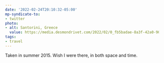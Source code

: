 ```yaml
---
date: '2022-02-24T20:10:32-05:00'
mp-syndicate-to:
- twitter
photo:
- alt: Santorini, Greece
  value: https://media.desmondrivet.com/2022/02/0_fb5badae-8a3f-42a0-908f-ca9c57bd5f79.JPG
tags:
- travel
---
```


Taken in summer 2015.  Wish I were there, in both space and time.